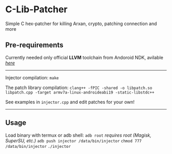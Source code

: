 # C-Lib-Patcher
Simple C hex-patcher for killing Arxan, crypto, patching connection and more

## Pre-requirements
Currently needed only official **LLVM** toolchain from Andoroid NDK, avilable *[here](https://developer.android.com/ndk/downloads)*

---

Injector compilation: ```make```

The patch library compilation: ```clang++ -fPIC -shared -o libpatch.so libpatch.cpp -target armv7a-linux-androideabi19 -static-libstdc++```

See examples in ```injector.cpp``` and edit patches for your own!

---

## Usage

Load binary with termux or adb shell:
```adb root``` *requires root (Magisk, SuperSU, etc.)*
```adb push injector /data/bin/injector```
```chmod 777 /data/bin/injector```
```./injector```
